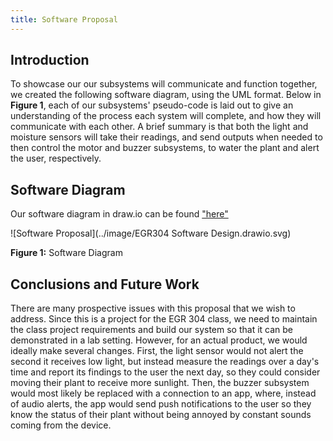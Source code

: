 ```yaml
---
title: Software Proposal
---
```


## Introduction
To showcase our our subsystems will communicate and function together, we created the following software diagram, using the UML format. Below in **Figure 1**, each of our subsystems' pseudo-code is laid out to give an understanding of the process each system will complete, and how they will communicate with each other. A brief summary is that both the light and moisture sensors will take their readings, and send outputs when needed to then control the motor and buzzer subsystems, to water the plant and alert the user, respectively.

## Software Diagram

Our software diagram in draw.io can be found ["here"](https://viewer.diagrams.net/?tags=%7B%7D&lightbox=1&highlight=0000ff&edit=_blank&layers=1&nav=1&title=EGR304%20Software%20Design.drawio&dark=auto#R%3Cmxfile%3E%3Cdiagram%20name%3D%22Page-1%22%20id%3D%22XCvLQIIv3M2afVEnnrfr%22%3E7V1bd6I6FP41rnXOQ7uAyMVHtZeZdTprOtPO7ZFqipkisYDVzq8%2FQUEh2SJVIOm0Ly2EAGFnf3vvfNmJHTScLi9Ddzb5RMfY7xjaeNlBZx3D0J2ewf4lJc9piWXY6xIvJOO0bFtwQ%2F7gtFBLS%2BdkjKNCxZhSPyazYuGIBgEexYUyNwzpoljtnvrFt85cDwsFNyPXF0t%2FkHE8WZc6prYt%2F4CJN8nerGvplambVU4Look7potcETrvoGFIabw%2Bmi6H2E%2Bkl8llfd%2FFjqubhoU4iKvc8MVxgv9G9JGG%2FvXY9QfXPXtykj7lyfXn6QenjY2fMwmEdB6McfIQrYMGiwmJ8c3MHSVXF6zTWdkknvrsTGeHYqOyN%2BAwxstcUdrIS0ynOA6fWZVURbqpvBZbcW9kOMmJ2soK3bSLvc2jtlJgB6kgXiAUQyGhLDkJKCOkrnpC6nYlColoxPvgUXL3baktL75E0dXJ95PMiuWEgsfMvqSnNIwn1KOB659vSwdFsW3rXFE6S4X1G8fxc2os3XlMi6LESxL%2FTG4%2FNdOzX7krZ8v0yauT5%2BwkYN%2Bbuyk5%2FZW%2Ftr1tdZbdt7PbIjoPR7hMNqk1d0MPxyX1UkVL5FaqBCH23Zg8Fe12%2FT0qqP0NDiIasrKvOGIfIhsEhlMEgW6KKOgBIEBNYaD3DgF2al9f9BfWd%2FrN88xh3%2FWtydMsczR7IaDXDYH01mtKWJM3qoMMs6g6GqcT6w9K7%2BLUYtOMI7Clv6vKHiu4V1VMpaylGCTchu7ogRUNJ8mXsINbMsXKGc1NmLDHaHYbCxzEaOodCkUV3wsFSykomAIUhhMMQUFzPZcEUbyKKO4xk89IAYDYRdewQUMOIBt30Q5C0DtC9mj%2BXoTYSiHEEp2F%2B4AjVtRniuquIDLA8QLjoJPYZ8tn3zYg7MBLDoKsZJ6V5GqxBm2KQ%2ByOSeBFuWtke4tsoHGeCFmAJzJFnJk14AyMUU2ZMNNzINtCbg%2FM9ALItpirHWZ2RZjVHr5X7dDHj%2BHi6QFjz9EHj4%2Ff0G96tTgxpPboYYZTYo%2BCMqydk4AHZF2LG8s79qlZfMi6qcKQrB%2BG7nOu2iypEO1%2BEzKcwptMjSOT%2BZYh7aj6uuNwirxuca3jSVtwKDc4GK%2BZmrm%2FFodSxr4LcTWAsa%2BDqwFJXTFIlS4jy5JI6oIeUS5LcYhHlGk%2F%2B99%2Bff3x4XJ2%2FhSd%2F3h4Gj7GvaYIrZcaPYNXLcssNWJ8fbNbbvQs%2B7j6ulNoz9FGEoS8GHVfrUBkaBmxvdMA6M0agFQKJwAXAyO%2BKaso%2BpFPlETxPMQKSGnHBKF8qTmA1GIFJMXPEsqXVE%2BQ1GD%2B5w%2BWLyre98oXldGV6nxVYX3gXA5N9L5wRWkD0tJ2l0Wd7DFkFuH9Wu9Gs3Ua0D1ZJl1eBwx6Re7TFkGAAAw0FqQj0bLKAMURigpM%2FcNfKo2gLG13TvCXyYy%2Fdhu6QcQiglUawA3xmBjl225uLhcBQ0tAa%2BvgEeGhJXrtWosqaq2pmHkVBZ%2FSIFd0kfzNwn0l9bYLWNumZmLhiOMVDveLEceGD98RcTBl6CeZsuw0oAFel1yQREzHRiRA1gJcsVc3ZA4iBLpF3UN2vSQlrF%2BvkI5%2FWUSrgn45apnkKsmzEzq9m0et2FwuwIXmHMEI12xIPob1t2PiCJ13quo8UkvngVGLOfhO%2FXi9AiMJRswzod%2BZBsfFboLgEMUhfcBD6rMIfGNl7pmJ4YpcnwU57HTExI5Z%2BSDBCBm5fj%2B9MCXjMaBNNWDM5OIa3RQwputtDiO7cgKbJuckSmOLV0eLiLRgATAfmI781YjZEEOZWwKm%2FlqGzGtnXhAwQQd%2FqVrMCxKnYPpMYtRLvoWyP2fEI3EyetWGNGAqFhEaiCGV3KHsZk2jNApGzmqk1kOkblUt16WtLSptN5AjvNVvNWkawxHDmXZ1W84w%2BsCcw0PyGw%2FHQ0ZISoiAYJ5F56ZgTZ6927HQSHyQw7HcZjPpcUKDTae8XVy6%2FEvrZ9%2FRKPOUqYWiLIQJhHutshCmlOCuThZiH%2FNbr0lpJ9OrapfeOk43XP4ehpefrQtb8y6irz9PjAqTUB7rwtlOyaT7TLh3WfVs8rqymttcpk7VlTSojikOUCpvcbFZqXrk1R%2BWGDAXCFeUNo4qbXdO%2F3%2B4JHFE96u564%2FBbF77EvZyJFYn0AqocaqNpeqgAmBJvsFEpCMxA6zbLFVSVTAjJsV%2FDEhMXD%2FpJaWxIg0cb3D%2B5khwAJQFXLH2mfLjeno3ZfF6fEnVLVKaC8Ccd7y8EC%2FApA78RLUGIMCkzg37hiQCS3K%2BVYNLyXYYja32h9v8%2BjbSOnoZ8nEIMYARekvhFsxxmcYpl2bicNpSE1mXZZpy2Sw7uTcdzn6pWr9XL1VX2pkFs8GUWE2rATpZiOdoaiMDkIkSF7rJMCmitAHKrYxJU3j4VNZsVUhmi98ez9osqW%2BBZwbXE1dIBlTd19U1tZtX7rId81TdCW%2F%2Fg3jztsPnHeA4yuSl7NIqxOX4tLi2CtzY4y0yF4ADAmUDcN7tbI5yVI%2BKjHdz7N3L1yL3bC4oBmeDGtoCBEaA%2FY6APZq9FwHSNuEsa%2FWuOR%2FSBE93ABKcUz4JwjaA0EzXNqWt4MF4x8M%2BPd%2BLB0PaVpxlzQY4a2WxsFmaJhEJSDISjDwUtIpQOJaEqwoFYMvNV%2BAaRE7k82y1uyYrYe9ON8gck6dsf8x%2FQhq7cbLvzXS9mYs28unoYUEi%2FG9uP83cHfLRxP8qBJCGvQNKfDZhfVCSPOFjHwClJrbVBIVTdRNGtaAETIT6NMIvwpIbxOREeUCZJj9oUQJSctfpn6Iipk57ttFItJY85BqHhEktWY9VnU8rcwCKYMiowNG3SRabiJsa0tqjimElV4srPmh75tZGJ0bVmMxoZvcJcWKSWzSDsjm1l7LKltaD7W%2F9rHKpwPJbtZNp5q7u6aqtW5W0Huc0u3ASrZSqzyro%2Bmy56uDseubhEpfIjt1pgujUA7JP33rD9Rt2uMO%2FZv2r6GcRkKjktEmPIzUmUevcHUcB%2B4Nqj2R3JUbUZH%2B6PV2q%2FUEig1Oz%2FUmNT3AXJf8650bH6XX65pu0Q%2Fwu9PKtUE%2Bq0VGakkVVOVm1Iv%2BMo3nv0t3R1t4urX2t0UHpd3xwmqX5HZggx063v5G8rr79qWl0%2Fj8%3D%3C%2Fdiagram%3E%3C%2Fmxfile%3E)


![Software Proposal](../image/EGR304 Software Design.drawio.svg)

**Figure 1:** Software Diagram


## Conclusions and Future Work
There are many prospective issues with this proposal that we wish to address. Since this is a project for the EGR 304 class, we need to maintain the class project requirements and build our system so that it can be demonstrated in a lab setting. However, for an actual product, we would ideally make several changes. First, the light sensor would not alert the second it receives low light, but instead measure the readings over a day's time and report its findings to the user the next day, so they could consider moving their plant to receive more sunlight. Then, the buzzer subsystem would most likely be replaced with a connection to an app, where, instead of audio alerts, the app would send push notifications to the user so they know the status of their plant without being annoyed by constant sounds coming from the device.





